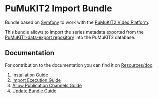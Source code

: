 PuMuKIT2 Import Bundle
======================

Bundle based on [Symfony](http://symfony.com/) to work with the [PuMuKIT2 Video Platform](https://github.com/campusdomar/PuMuKIT2/blob/2.1.x/README.md).

This bundle allows to import the series metadata exported from the [PuMuKIT1-data-export repository](https://github.com/campusdomar/PuMuKIT1-data-export/blob/master/README.md) into the PuMuKIT2 database.


Documentation
-------------

For contribution to the documentation you can find it on [Resources/doc](Resources/doc).


1. [Installation Guide](Resources/doc/InstallationGuide.md)
2. [Import Execution Guide](Resources/doc/ImportExecutionGuide.md)
3. [Allow Publication Channels Guide](Resources/doc/AllowPublicationChannelsGuide.md)
4. [Update Bundle Guide](Resources/doc/UpdateBundleGuide.md)
